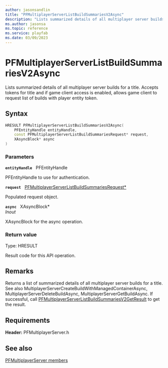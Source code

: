 ```yaml
---
author: jasonsandlin
title: "PFMultiplayerServerListBuildSummariesV2Async"
description: "Lists summarized details of all multiplayer server builds for a title. Accepts tokens for title and if game client access is enabled, allows game client to request list of builds with player entity token."
ms.author: jasonsa
ms.topic: reference
ms.service: playfab
ms.date: 03/09/2023
---
```


# PFMultiplayerServerListBuildSummariesV2Async  

Lists summarized details of all multiplayer server builds for a title. Accepts tokens for title and if game client access is enabled, allows game client to request list of builds with player entity token.  

## Syntax  
  
```cpp
HRESULT PFMultiplayerServerListBuildSummariesV2Async(  
    PFEntityHandle entityHandle,  
    const PFMultiplayerServerListBuildSummariesRequest* request,  
    XAsyncBlock* async  
)  
```  
  
### Parameters  
  
**`entityHandle`** &nbsp; PFEntityHandle  
  
PFEntityHandle to use for authentication.  
  
**`request`** &nbsp; [PFMultiplayerServerListBuildSummariesRequest*](../../pfmultiplayerservertypes/structs/pfmultiplayerserverlistbuildsummariesrequest.md)  
  
Populated request object.  
  
**`async`** &nbsp; XAsyncBlock*  
*_Inout_*  
  
XAsyncBlock for the async operation.  
  
  
### Return value
Type: HRESULT
  
Result code for this API operation.
  
## Remarks  
  
Returns a list of summarized details of all multiplayer server builds for a title. See also MultiplayerServerCreateBuildWithManagedContainerAsync, MultiplayerServerDeleteBuildAsync, MultiplayerServerGetBuildAsync. If successful, call [PFMultiplayerServerListBuildSummariesV2GetResult](pfmultiplayerserverlistbuildsummariesv2getresult.md) to get the result.
  
## Requirements  
  
**Header:** PFMultiplayerServer.h
  
## See also  
[PFMultiplayerServer members](../pfmultiplayerserver_members.md)  

  
  

